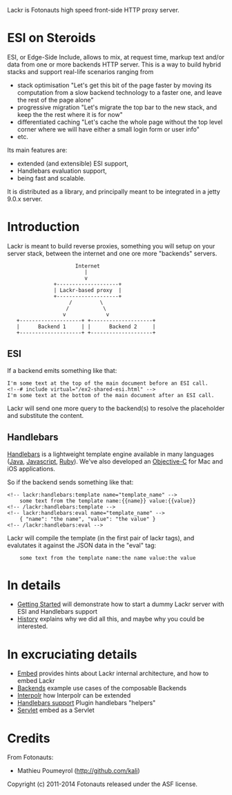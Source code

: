 Lackr is Fotonauts high speed front-side HTTP proxy server.

ESI on Steroids
========

ESI, or Edge-Side Include, allows to mix, at request time, markup text and/or data
from one or more backends HTTP server. This is a way to build hybrid stacks and
support real-life scenarios ranging from
- stack optimisation "Let's get this bit of the page faster by moving its computation
  from a slow backend technology to a faster one, and leave the rest of the page alone"
- progressive migration "Let's migrate the top bar to the new stack, and keep the
  the rest where it is for now"
- differentiated caching "Let's cache the whole page without the top level corner where
  we will have either a small login form or user info"
- etc.

Its main features are:
- extended (and extensible) ESI support,
- Handlebars evaluation support,
- being fast and scalable.

It is distributed as a library, and principally meant to be integrated in a
jetty 9.0.x server.

Introduction
=============

Lackr is meant to build reverse proxies, something you will setup on your server stack,
between the internet and one ore more "backends" servers.

                          Internet
                             |
                             v
                   +--------------------+
                   | Lackr-based proxy  |
                   +--------------------+
                        /         \
                       /           \
                      v             v
       +--------------------+ +--------------------+
       |      Backend 1     | |      Backend 2     |
       +--------------------+ +--------------------+

ESI
---

If a backend emits something like that:

```
I'm some text at the top of the main document before an ESI call.
<!--# include virtual="/ex2-shared-esi.html" -->
I'm some text at the bottom of the main document after an ESI call.
```

Lackr will send one more query to the backend(s) to resolve the placeholder and
substitute the content.

Handlebars
----------

[Handlebars](http://handlebarsjs.com/) is a lightweight template engine available in many languages ([Java](https://github.com/jknack/handlebars.java), [Javascript](http://handlebarsjs.com/), [Ruby](https://github.com/cowboyd/handlebars.rb)). We've also developed an [Objective-C](https://github.com/fotonauts/handlebars-objc) for Mac and iOS applications. 

So if the backend sends something like that:

```
<!-- lackr:handlebars:template name="template_name" -->
    some text from the template name:{{name}} value:{{value}}
<!-- /lackr:handlebars:template -->
<!-- lackr:handlebars:eval name="template_name" -->
    { "name": "the name", "value": "the value" }
<!-- /lackr:handlebars:eval -->
```

Lackr will compile the template (in the first pair of lackr tags), and evalutates
it against the JSON data in the "eval" tag:

```
    some text from the template name:the name value:the value
```

In details
==========

- [Getting Started](doc/getting-started.md) will demonstrate how to start a dummy Lackr server with ESI and Handlebars
  support
- [History](doc/history.md) explains why we did all this, and maybe why you could be interested.

In excruciating details
=======================

- [Embed](doc/embed.md) provides hints about Lackr internal architecture, and how to embed Lackr
- [Backends](doc/backends.md) example use cases of the composable Backends
- [Interpolr](doc/interpolr.md) how Interpolr can be extended
- [Handlebars support](doc/handlebars.md) Plugin handlebars "helpers"
- [Servlet](doc/servlet.md) embed as a Servlet


Credits
=======

From Fotonauts:

- Mathieu Poumeyrol (http://github.com/kali)

Copyright (c) 2011-2014 Fotonauts released under the ASF license.
